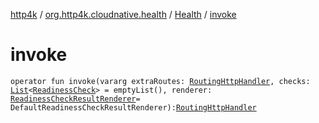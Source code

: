 [http4k](../../index.md) / [org.http4k.cloudnative.health](../index.md) / [Health](index.md) / [invoke](./invoke.md)

# invoke

`operator fun invoke(vararg extraRoutes: `[`RoutingHttpHandler`](../../org.http4k.routing/-routing-http-handler/index.md)`, checks: `[`List`](https://kotlinlang.org/api/latest/jvm/stdlib/kotlin.collections/-list/index.html)`<`[`ReadinessCheck`](../-readiness-check/index.md)`> = emptyList(), renderer: `[`ReadinessCheckResultRenderer`](../-readiness-check-result-renderer/index.md)` = DefaultReadinessCheckResultRenderer): `[`RoutingHttpHandler`](../../org.http4k.routing/-routing-http-handler/index.md)